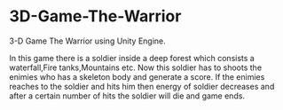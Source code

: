 # 3D-Game-The-Warrior

3-D Game The Warrior using Unity Engine.  

In this game there is a soldier inside a deep forest which consists a waterfall,Fire tanks,Mountains etc.
Now this soldier has to shoots the enimies who has a skeleton body and generate a score.
If the enimies reaches to the soldier and hits him then energy of soldier decreases and after a certain number of hits the soldier will die and game ends.
